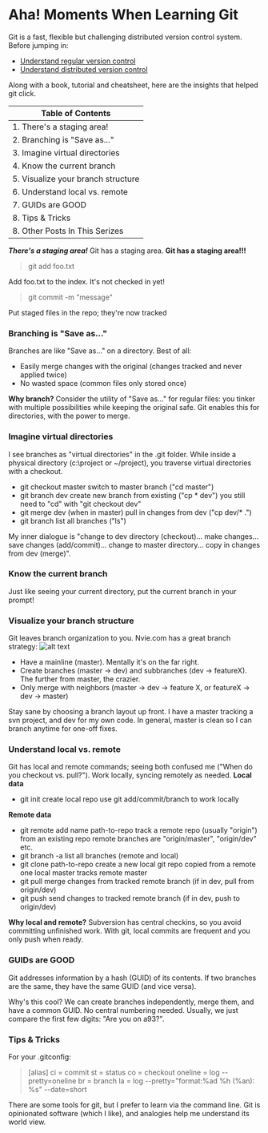# Aha! Moments When Learning Git


Git is a fast, flexible but challenging distributed version control system. Before jumping in:

* [Understand regular version control](https://betterexplained.com/articles/a-visual-guide-to-version-control/)
* [Understand distributed version control](https://betterexplained.com/articles/intro-to-distributed-version-control-illustrated/)

Along with a book, tutorial and cheatsheet, here are the insights that helped git click.

|Table of Contents        | 
| ------------- |
| 1. There's a staging area!   | 
| 2. Branching is "Save as..."     |
| 3. Imagine virtual directories | 
| 4. Know the current branch | 
| 5. Visualize your branch structure | 
| 6. Understand local vs. remote | 
| 7. GUIDs are GOOD | 
| 8. Tips & Tricks | 
| 8. Other Posts In This Serizes | 

**_There's a staging area!_**
Git has a staging area. **Git has a staging area!!!**
> git add foo.txt
  
Add foo.txt to the index. It's not checked in yet!
>  git commit -m "message"

Put staged files in the repo; they're now tracked

### Branching is "Save as..."
Branches are like "Save as..." on a directory. Best of all:
* Easily merge changes with the original (changes tracked and never applied twice)
* No wasted space (common files only stored once)

**Why branch?** Consider the utility of "Save as..." for regular files: you tinker with multiple possibilities while keeping the original safe. Git enables this for directories, with the power to merge.

### Imagine virtual directories
I see branches as "virtual directories" in the .git folder. While inside a physical directory (c:\project or ~/project), you traverse virtual directories with a checkout.

* git checkout master
switch to master branch ("cd master")
* git branch dev
create new branch from existing ("cp * dev")
you still need to "cd" with "git checkout dev"
* git merge dev
(when in master) pull in changes from dev ("cp dev/* .")
* git branch
list all branches ("ls")

My inner dialogue is "change to dev directory (checkout)... make changes... save changes (add/commit)... change to master directory... copy in changes from dev (merge)".
### Know the current branch
Just like seeing your current directory, put the current branch in your prompt!

### Visualize your branch structure
Git leaves branch organization to you. Nvie.com has a great branch strategy:
![alt text](https://betterexplained.com/wp-content/uploads/git/git_branch_strategy.png "Branch strategy")


* Have a mainline (master). Mentally it's on the far right.
* Create branches (master -> dev) and subbranches (dev -> featureX). The further from master, the crazier.
* Only merge with neighbors (master -> dev -> feature X, or featureX -> dev -> master)

Stay sane by choosing a branch layout up front. I have a master tracking a svn project, and dev for my own code. In general, master is clean so I can branch anytime for one-off fixes.

### Understand local vs. remote
Git has local and remote commands; seeing both confused me ("When do you checkout vs. pull?"). Work locally, syncing remotely as needed.
**Local data**
* git init
create local repo
use git add/commit/branch to work locally

**Remote data**

* git remote add name path-to-repo
track a remote repo (usually "origin") from an existing repo
remote branches are "origin/master", "origin/dev" etc.
* git branch -a
list all branches (remote and local)
* git clone path-to-repo
create a new local git repo copied from a remote one
local master tracks remote master
* git pull
merge changes from tracked remote branch (if in dev, pull from origin/dev)
* git push
send changes to tracked remote branch (if in dev, push to origin/dev)

**Why local and remote?** Subversion has central checkins, so you avoid committing unfinished work. With git, local commits are frequent and you only push when ready.

### GUIDs are GOOD
Git addresses information by a hash (GUID) of its contents. If two branches are the same, they have the same GUID (and vice versa).

Why's this cool? We can create branches independently, merge them, and have a common GUID. No central numbering needed. Usually, we just compare the first few digits: "Are you on a93?".

### Tips & Tricks
For your .gitconfig:

> [alias]
        ci = commit
        st = status
        co = checkout
        oneline = log --pretty=oneline
        br = branch
        la = log --pretty="format:%ad %h (%an): %s" --date=short
        
There are some tools for git, but I prefer to learn via the command line. Git is opinionated software (which I like), and analogies help me understand its world view.




